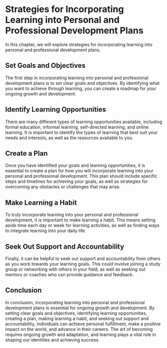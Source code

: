 Strategies for Incorporating Learning into Personal and Professional Development Plans
================================================================================================================================================================

In this chapter, we will explore strategies for incorporating learning into personal and professional development plans.

Set Goals and Objectives
------------------------

The first step in incorporating learning into personal and professional development plans is to set clear goals and objectives. By identifying what you want to achieve through learning, you can create a roadmap for your ongoing growth and development.

Identify Learning Opportunities
-------------------------------

There are many different types of learning opportunities available, including formal education, informal learning, self-directed learning, and online learning. It is important to identify the types of learning that best suit your needs and interests, as well as the resources available to you.

Create a Plan
-------------

Once you have identified your goals and learning opportunities, it is essential to create a plan for how you will incorporate learning into your personal and professional development. This plan should include specific steps and timelines for achieving your goals, as well as strategies for overcoming any obstacles or challenges that may arise.

Make Learning a Habit
---------------------

To truly incorporate learning into your personal and professional development, it is important to make learning a habit. This means setting aside time each day or week for learning activities, as well as finding ways to integrate learning into your daily life.

Seek Out Support and Accountability
-----------------------------------

Finally, it can be helpful to seek out support and accountability from others as you work towards your learning goals. This could involve joining a study group or networking with others in your field, as well as seeking out mentors or coaches who can provide guidance and feedback.

Conclusion
----------

In conclusion, incorporating learning into personal and professional development plans is essential for ongoing growth and development. By setting clear goals and objectives, identifying learning opportunities, creating a plan, making learning a habit, and seeking out support and accountability, individuals can achieve personal fulfillment, make a positive impact on the world, and advance in their careers. The art of becoming requires ongoing growth and adaptation, and learning plays a vital role in shaping our identities and achieving success.
